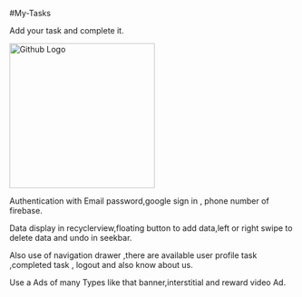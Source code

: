 #My-Tasks

Add your task and complete it.

<img src="https://github.com/kathiyawadi6oru/Project-Images/blob/master/My%20Tasks/splash%20screen.jpg" width="256" height="256" title="Github Logo">


Authentication with Email password,google sign in , phone number of firebase.

Data display in recyclerview,floating button to add data,left or right swipe to delete data and undo in seekbar.

Also use of navigation drawer ,there are available user profile task ,completed task , logout and also know about us.

Use a Ads of many Types like that banner,interstitial and reward video Ad.
